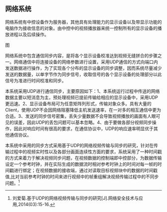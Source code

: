 ## 网络系统

网络系统有中控设备作为服务器，其他具有处理能力的显示设备以及带显示功能的电脑作为接收信息的对象。由中控中的视频播放器来统一控制所有的显示设备的播放进程以及后续操作。

图

网络系统中包含通信同步内容，是将各个显示设备校准达到视频无缝拼合的步骤之一。网络通信中将连接设备的网络参数进行设置，采用UDP通信的方式向端口内发送数据进行操作，为了实现各个分布的显示设备的同步调整，因而系统尽量减少发送的数据量，以单字节作为同步信号，收取信号的各个显示设备的处理部分以此信号为准进行时间校准和同步。

本系统采用UDP进行通信同步，主要原因如下：1、本系统运行过程中传送的网络数据主要以短消息为主，预处理视频已提前传输给相应的显示设备中，采用UDP更迅速。2、显示设备布局可为任意矩阵列形式，传输对象众多。具有大量的Client，使用UDP不会因网络阻塞降低主机发送速率，在一对多的相互通信中更为合适。3、发送的同步信号密集，丢失少量数据不会导致视频播放的画面有人眼可见的误差，因此UDP的丢包问题可以基本忽略。4、由于要做各部分视频同步操作，因此对响应时间有很高的要求，在通信协议中，UDP的响应速率明显优于其他通信协议。

本系统中采用的同步方式采用基于UDP的网络视频传输与同步的研究，针对在传输过程中的视频实时性以及各部分画面连续性方面的要求，系统采用了一种时间戳的方式来着力于解决视频同步问题，在视频数据的控制端即中控部分，为数据传输设定一个参考时钟，并在实际生成的数据流时相对参考时钟上的时间对每一帧的时间戳进行绑定；在视频数据的接收端，通过对读取目标视频块中的数据的时间戳值,比对当前参考时钟的时间来进行视频中的帧重组解决视频传输过程中的不同步问题。[^1]

[^1]: 刘爱菊.基于UDP的网络视频传输与同步的研究\[J\].网络安全技术与应用,2014\(03\):15-16.

